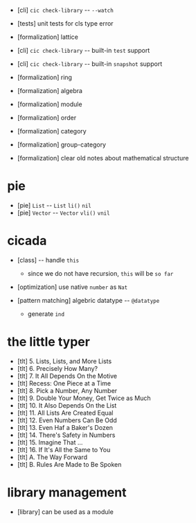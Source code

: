 - [cli] `cic check-library` -- `--watch`

- [tests] unit tests for cls type error

- [formalization] lattice

- [cli] `cic check-library` -- built-in `test` support
- [cli] `cic check-library` -- built-in `snapshot` support

- [formalization] ring
- [formalization] algebra
- [formalization] module
- [formalization] order

- [formalization] category

- [formalization] group-category

- [formalization] clear old notes about mathematical structure

# pie

- [pie] `List` -- `List` `li()` `nil`
- [pie] `Vector` --  `Vector` `vli()` `vnil`

# cicada

- [class] -- handle `this`
  - since we do not have recursion, `this` will be `so far`

- [optimization] use native `number` as `Nat`

- [pattern matching] algebric datatype -- `@datatype`
  - generate `ind`

# the little typer

- [tlt] 5. Lists, Lists, and More Lists
- [tlt] 6. Precisely How Many?
- [tlt] 7. It All Depends On the Motive
- [tlt] Recess: One Piece at a Time
- [tlt] 8. Pick a Number, Any Number
- [tlt] 9. Double Your Money, Get Twice as Much
- [tlt] 10. It Also Depends On the List
- [tlt] 11. All Lists Are Created Equal
- [tlt] 12. Even Numbers Can Be Odd
- [tlt] 13. Even Haf a Baker's Dozen
- [tlt] 14. There's Safety in Numbers
- [tlt] 15. Imagine That ...
- [tlt] 16. If It's All the Same to You
- [tlt] A. The Way Forward
- [tlt] B. Rules Are Made to Be Spoken

# library management

- [library] can be used as a module
